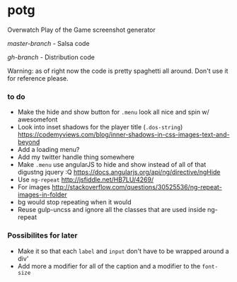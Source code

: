 # potg
Overwatch Play of the Game screenshot generator

*master-branch* - Salsa code

*gh-branch* - Distribution code

Warning: as of right now the code is pretty spaghetti all around. Don't use it for reference please.



### to do
* Make the hide and show button for  `.menu` look all nice and spin w/ awesomefont
* Look into inset shadows for the player title (`.dos-string`) https://codemyviews.com/blog/inner-shadows-in-css-images-text-and-beyond
* Add a loading menu?
* Add my twitter handle thing somewhere
* Make `.menu` use angularJS to hide and show instead of all of that digustng jquery :Q https://docs.angularjs.org/api/ng/directive/ngHide
* Use `ng-repeat` http://jsfiddle.net/HB7LU/4269/ 
* For images http://stackoverflow.com/questions/30525536/ng-repeat-images-in-folder
* bg would stop repeating when it would
* Reuse gulp-uncss and ignore all the classes that are used inside ng-repeat

### Possibilites for later
* Make it so that each `label` and `input` don't have to be wrapped around a div'
* Add more a modifier for all of the caption and a modifier to the `font-size`
